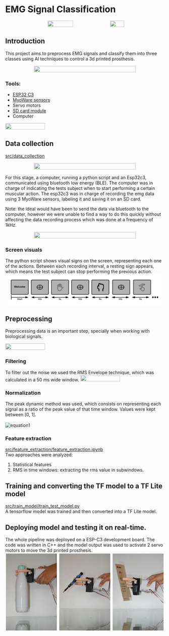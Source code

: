 # EMG Signal Classification
<p align="center">
<img src="https://github.com/kaviles22/EMG_SignalClassification/blob/main/static/case.jpg" width="40%" height="30%"/> <img src="https://github.com/kaviles22/EMG_SignalClassification/blob/main/static/render.png" width="30%" height="20%"/>
</p>

## Introduction
This project aims to preprocess EMG signals and classify them into three classes using AI techniques to control a 3d printed prosthesis.
<p align="center">
<img src="https://github.com/kaviles22/EMG_SignalClassification/blob/main/static/summary.png"  width="80%" height="70%"/>
</p>

### Tools:
- [ESP32 C3](https://www.espressif.com/en/products/socs/esp32-c3)
- [MyoWare sensors](https://cdn.sparkfun.com/datasheets/Sensors/Biometric/MyowareUserManualAT-04-001.pdf)
- Servo motors
- [SD card module](https://create.arduino.cc/projecthub/electropeak/sd-card-module-with-arduino-how-to-read-write-data-37f390)
- Computer

<img src= "https://github.com/kaviles22/EMG_SignalClassification/blob/main/static/circuit.png" width="50%" height="40%"/>

## Data collection
[src/data_collection](https://github.com/kaviles22/EMG_SignalClassification/blob/main/src/data_collection)
<p align="center">
<img src= "https://github.com/kaviles22/EMG_SignalClassification/blob/main/static/data_collect.png" width="80%" height="70%"/>
</p>

For this stage, a computer, running a python script and an Esp32c3, communicated using bluetooth low energy (BLE). The computer was in charge of indicating the tests subject when to start performing a certain muscular action. The esp32c3 was in charge of recording the emg data using 3 MyoWare sensors, labeling it and saving it on an SD card.

Note: the ideal would have been to send the data via bluetooth to the computer, however we were unable to find a way to do this quickly without affecting the data recording process which was done at a frequency of 1kHz. 

<p align="center">
<img src= "https://github.com/kaviles22/EMG_SignalClassification/blob/main/static//ble_communication.png" width="80%" height="70%"/>
</p>

### Screen visuals
The python script shows visual signs on the screen, representing each one of the actions. Between each recording interval, a resting sign appears, which means the test subject can stop performing the previous action.
![Screen visuals](static/screen_visuals.png)

## Preprocessing
Preprocessing data is an important step, specially when working with biological signals.

<img src= "https://github.com/kaviles22/EMG_SignalClassification/blob/main/static/myoware_signals.jpeg" width="50%" height="40%"/>

### Filtering
To filter out the noise we used the RMS Envelope technique, which was calculated in a 50 ms wide window.
<img src= "https://github.com/kaviles22/EMG_SignalClassification/blob/main/static/filtered_signal.png" width="50%" height="40%"/>

### Normalization
The peak dynamic method was used, which consists on representing each signal as a ratio of the peak value of that time window. Values were kept between [0, 1].
 <br />
 <br />
![equation1](https://latex.codecogs.com/svg.image?X_{norm}=&space;\frac{X}{X_{peak}})

### Feature extraction
[src/feature_extraction/feature_extraction.ipynb](https://github.com/kaviles22/EMG_SignalClassification/blob/main/src/feature_extraction/feature_extraction.ipynb)<br />
Two approaches were analyzed:
1. Statistical features
2. RMS in time windows: extracting the rms value in subwindows.

## Training and converting the TF model to a TF Lite model
[src/train_model/train_test_model.py](https://github.com/kaviles22/EMG_SignalClassification/blob/main/src/train_model/train_test_model.py)<br />
A tensorflow model was trained and then converted into a TF Lite model. 

## Deploying model and testing it on real-time.
The whole pipeline was deployed on a ESP-C3 development board. The code was written in C++ and the model output was used to activate 2 servo motors to move the 3d printed prosthesis. 
![Real time testing](static/real_time.png)

